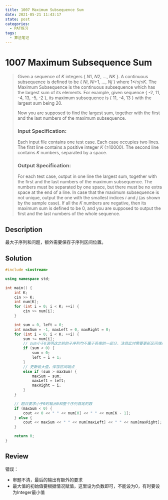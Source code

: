 ```yaml
---
title: 1007 Maximum Subsequence Sum
date: 2021-05-21 11:43:17
state: post
categories:
  - PAT练习
tags:
  - 算法笔记
---
```


#  1007 Maximum Subsequence Sum

> Given a sequence of *K* integers { *N*1, *N*2, ..., *NK* }. A continuous subsequence is defined to be { *Ni*, *Ni*+1, ..., *Nj* } where 1≤*i*≤*j*≤*K*. The Maximum Subsequence is the continuous subsequence which has the largest sum of its elements. For example, given sequence { -2, 11, -4, 13, -5, -2 }, its maximum subsequence is { 11, -4, 13 } with the largest sum being 20.
>
> Now you are supposed to find the largest sum, together with the first and the last numbers of the maximum subsequence.
>
> ### Input Specification:
>
> Each input file contains one test case. Each case occupies two lines. The first line contains a positive integer *K* (≤10000). The second line contains *K* numbers, separated by a space.
>
> ### Output Specification:
>
> For each test case, output in one line the largest sum, together with the first and the last numbers of the maximum subsequence. The numbers must be separated by one space, but there must be no extra space at the end of a line. In case that the maximum subsequence is not unique, output the one with the smallest indices *i* and *j* (as shown by the sample case). If all the *K* numbers are negative, then its maximum sum is defined to be 0, and you are supposed to output the first and the last numbers of the whole sequence.

## Description

最大子序列和问题，额外需要保存子序列区间位置。

## Solution

```c++
#include <iostream>

using namespace std;

int main() {
    int K;
    cin >> K;
    int num[K];
    for (int i = 0; i < K; ++i) {
        cin >> num[i];
    }

    int sum = 0, left = 0;
    int maxSum = -1, maxLeft = 0, maxRight = 0;
    for (int i = 0; i < K; ++i) {
        sum += num[i];
        // sum小于0说明这之前的子序列均不属于答案的一部分，注意此时需要更新区间端点
        if (sum < 0) {
            sum = 0;
            left = i + 1;
        } 
        // 更新最大值，保存区间端点
        else if (sum > maxSum) {
            maxSum = sum;
            maxLeft = left;
            maxRight = i;
        }
    }

    // 题目要求小于0时输出0和整个序列首尾的数
    if (maxSum < 0) {
        cout << 0 << " " << num[0] << " " << num[K - 1];
    } else {
        cout << maxSum << " " << num[maxLeft] << " " << num[maxRight];
    }

    return 0;
}
```

## Review

错误：

- 审题不清，最后的输出有额外的要求
- 最大值的初始值要根据情况赋值，这里设为负数即可，不能设为0，有时要设为Integer最小值